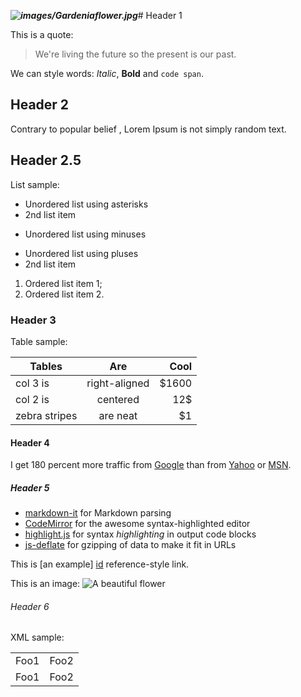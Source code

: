 **_![images/Gardeniaflower.jpg](images/Gardeniaflower.jpg)_**# Header 1

This is a quote:

> We're living the future so
> the present is our past.

We can style words: *Italic*, **Bold** and `code span`.

## Header 2

Contrary to popular belief , Lorem Ipsum is not simply random text.

## Header 2.5

List sample:

* Unordered list using asterisks
* 2nd list item

- Unordered list using minuses

+ Unordered list using pluses
+ 2nd list item

1. Ordered list item 1;
1. Ordered list item 2.

### Header 3

Table sample:

|     Tables    |      Are       |    Cool    | 
| ------------- |:--------------:| ----------:|
| col 3 is      |  right-aligned |      $1600 | 
| col 2 is      |    centered    |        12$ | 
| zebra stripes |    are neat    |         $1 |

#### Header 4

I get 180 percent more traffic from [Google][1] than from [Yahoo][2] or [MSN][3].

[1]: http://google.com/        'Google'
[2]: http://search.yahoo.com/  "Yahoo Search"
[3]: http://search.msn.com/    (MSN Search)

##### Header **5**

* [markdown-it](https://github.com/markdown-it/markdown-it) for Markdown parsing
* [CodeMirror](http://codemirror.net/) for the awesome syntax-highlighted editor
* [highlight.js](http://softwaremaniacs.org/soft/highlight/en/) for syntax _highlighting_ in output code blocks
* [js-deflate](https://github.com/dankogai/js-deflate) for gzipping of data to make it fit in URLs

This is [an example] [id] reference-style link.

[id]: http://example.com/ 'Optional Title Here'

This is an image:
![A beautiful flower](../dita/flowers/images/Chrysanthemums.jpg "Chrysanthemum")

###### Header 6

XML sample:
<table>
   <tr>
      <td>Foo1</td>
      <td>Foo2</td>
   </tr>
   <tr>
      <td>Foo1</td>
      <td>Foo2</td>
   </tr>
</table>
